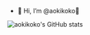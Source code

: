 - 👋 Hi, I’m @aokikoko👋  <!---<a href="https://phero.live/" target="_blank">我的自留地</a>--->
<!-- - 👋👋👋👋👋👋👋👋👋👋👋👋👋👋👋👋👋👋👋👋👋 -->
![aokikoko's GitHub stats](https://github-readme-stats.vercel.app/api?username=aokikoko&theme=nightowl&show_icons=true)

<!---
aokikoko/aokikoko is a ✨ special ✨ repository because its `README.md` (this file) appears on your GitHub profile.
You can click the Preview link to take a look at your changes.
--->
